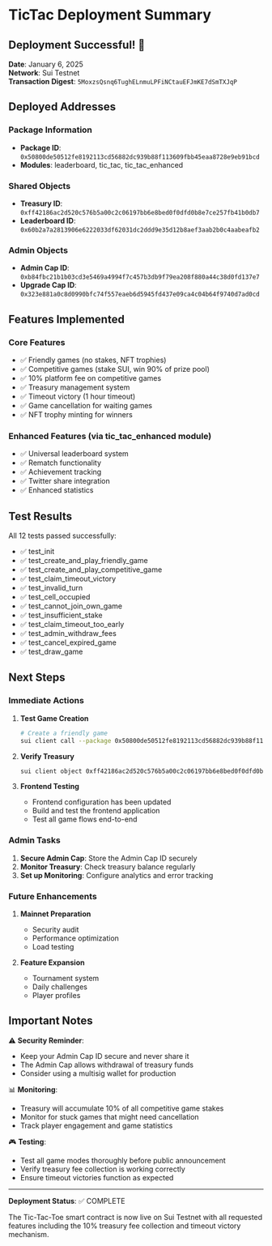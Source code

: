 # TicTac Deployment Summary

## Deployment Successful! 🎉

**Date**: January 6, 2025  
**Network**: Sui Testnet  
**Transaction Digest**: `5MoxzsQsnq6TughELnmuLPFiNCtauEFJmKE7dSmTXJqP`

## Deployed Addresses

### Package Information
- **Package ID**: `0x50800de50512fe8192113cd56882dc939b88f113609fbb45eaa8728e9eb91bcd`
- **Modules**: leaderboard, tic_tac, tic_tac_enhanced

### Shared Objects
- **Treasury ID**: `0xff42186ac2d520c576b5a00c2c06197bb6e8bed0f0dfd0b8e7ce257fb41b0db7`
- **Leaderboard ID**: `0x60b2a7a2813906e6222033df62031dc2ddd9e35d12b8aef3aab2b0c4aabeafb2`

### Admin Objects
- **Admin Cap ID**: `0xb84fbc21b1b03cd3e5469a4994f7c457b3db9f79ea208f880a44c38d0fd137e7`
- **Upgrade Cap ID**: `0x323e881a0c8d0990bfc74f557eaeb6d5945fd437e09ca4c04b64f9740d7ad0cd`

## Features Implemented

### Core Features
- ✅ Friendly games (no stakes, NFT trophies)
- ✅ Competitive games (stake SUI, win 90% of prize pool)
- ✅ 10% platform fee on competitive games
- ✅ Treasury management system
- ✅ Timeout victory (1 hour timeout)
- ✅ Game cancellation for waiting games
- ✅ NFT trophy minting for winners

### Enhanced Features (via tic_tac_enhanced module)
- ✅ Universal leaderboard system
- ✅ Rematch functionality
- ✅ Achievement tracking
- ✅ Twitter share integration
- ✅ Enhanced statistics

## Test Results
All 12 tests passed successfully:
- ✅ test_init
- ✅ test_create_and_play_friendly_game
- ✅ test_create_and_play_competitive_game
- ✅ test_claim_timeout_victory
- ✅ test_invalid_turn
- ✅ test_cell_occupied
- ✅ test_cannot_join_own_game
- ✅ test_insufficient_stake
- ✅ test_claim_timeout_too_early
- ✅ test_admin_withdraw_fees
- ✅ test_cancel_expired_game
- ✅ test_draw_game

## Next Steps

### Immediate Actions
1. **Test Game Creation**
   ```bash
   # Create a friendly game
   sui client call --package 0x50800de50512fe8192113cd56882dc939b88f113609fbb45eaa8728e9eb91bcd --module tic_tac --function create_friendly_game --gas-budget 10000000
   ```

2. **Verify Treasury**
   ```bash
   sui client object 0xff42186ac2d520c576b5a00c2c06197bb6e8bed0f0dfd0b8e7ce257fb41b0db7
   ```

3. **Frontend Testing**
   - Frontend configuration has been updated
   - Build and test the frontend application
   - Test all game flows end-to-end

### Admin Tasks
1. **Secure Admin Cap**: Store the Admin Cap ID securely
2. **Monitor Treasury**: Check treasury balance regularly
3. **Set up Monitoring**: Configure analytics and error tracking

### Future Enhancements
1. **Mainnet Preparation**
   - Security audit
   - Performance optimization
   - Load testing

2. **Feature Expansion**
   - Tournament system
   - Daily challenges
   - Player profiles

## Important Notes

⚠️ **Security Reminder**: 
- Keep your Admin Cap ID secure and never share it
- The Admin Cap allows withdrawal of treasury funds
- Consider using a multisig wallet for production

📊 **Monitoring**:
- Treasury will accumulate 10% of all competitive game stakes
- Monitor for stuck games that might need cancellation
- Track player engagement and game statistics

🎮 **Testing**:
- Test all game modes thoroughly before public announcement
- Verify treasury fee collection is working correctly
- Ensure timeout victories function as expected

---

**Deployment Status**: ✅ COMPLETE

The Tic-Tac-Toe smart contract is now live on Sui Testnet with all requested features including the 10% treasury fee collection and timeout victory mechanism.